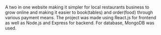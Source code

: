 A two in one website making it simpler for local restaurants business to grow online and making it easier to book(tables) and order(food) through various payment means. The project was made using React.js for frontend as well as Node.js and Express for backend. For database, MongoDB was used.
